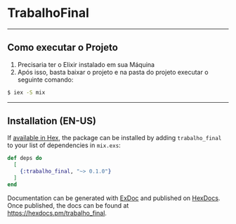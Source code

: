 # TrabalhoFinal

---

## Como executar o Projeto

1. Precisaria ter o Elixir instalado em sua Máquina
2. Após isso, basta baixar o projeto e na pasta do projeto executar o seguinte comando:

```bash
$ iex -S mix
```

---

## Installation (EN-US)

If [available in Hex](https://hex.pm/docs/publish), the package can be installed
by adding `trabalho_final` to your list of dependencies in `mix.exs`:

```elixir
def deps do
  [
    {:trabalho_final, "~> 0.1.0"}
  ]
end
```

Documentation can be generated with [ExDoc](https://github.com/elixir-lang/ex_doc)
and published on [HexDocs](https://hexdocs.pm). Once published, the docs can
be found at <https://hexdocs.pm/trabalho_final>.
